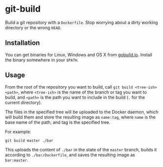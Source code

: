git-build
=========

Build a git repository with a `Dockerfile`. Stop worrying about a dirty working directory or the wrong `HEAD`.

## Installation

You can get binaries for Linux, Windows and OS X from [gobuild.io](http://gobuild.io/github.com/srijs/git-build).
Install the binary somewhere in your `$PATH`.

## Usage

From the root of the repository you want to build, call `git build <tree-ish> <path>`,
where `<tree-ish>` is the name of the branch or tag you want to build,
and `<path>` is the path you want to include in the build (`.` for the current directory).

The files in the specified tree will be uploaded to the Docker daemon,
which will build them and store the resulting image as `name:tag`,
where `name` is the base name of the path, and tag is the specified tree.

For example:

    git build master ./bar

This uploads the content of `./bar` in the state of the `master` branch,
builds it according to `./bar/Dockerfile`, and saves the resulting image as `bar:master`.
